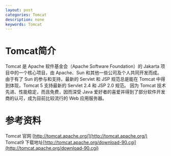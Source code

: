 ```yaml
---
layout: post
categories: Tomcat
description: none
keywords: Tomcat
---
```

# Tomcat简介
Tomcat 是 Apache 软件基金会（Apache Software Foundation）的 Jakarta 项目中的一个核心项目，由 Apache、Sun 和其他一些公司及个人共同开发而成。由于有了 Sun 的参与和支持，最新的 Servlet 和 JSP 规范总是能在 Tomcat 中得到体现，Tomcat 5 支持最新的 Servlet 2.4 和 JSP 2.0 规范。
因为 Tomcat 技术先进、性能稳定，而且免费，因而深受 Java 爱好者的喜爱并得到了部分软件开发商的认可，成为目前比较流行的 Web 应用服务器。


# 参考资料

Tomcat 官网 [http://tomcat.apache.org/](http://tomcat.apache.org/)
Tomcat9 下载地址[http://tomcat.apache.org/download-90.cgi](http://tomcat.apache.org/download-90.cgi)